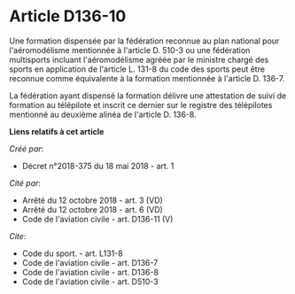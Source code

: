 # Article D136-10

Une formation dispensée par la fédération reconnue au plan national pour l'aéromodélisme mentionnée à l'article D. 510-3 ou
une fédération multisports incluant l'aéromodélisme agréée par le ministre chargé des sports en application de l'article L.
131-8 du code des sports peut être reconnue comme équivalente à la formation mentionnée à l'article D. 136-7. 

La fédération ayant dispensé la formation délivre une attestation de suivi de formation au télépilote et inscrit ce dernier
sur le registre des télépilotes mentionné au deuxième alinéa de l'article D. 136-8.

**Liens relatifs à cet article**

_Créé par_:

  - Décret n°2018-375 du 18 mai 2018 - art. 1

_Cité par_:

  - Arrêté du 12 octobre 2018 - art. 3 (VD)
  - Arrêté du 12 octobre 2018 - art. 6 (VD)
  - Code de l'aviation civile - art. D136-11 (V)

_Cite_:

  - Code du sport. - art. L131-8
  - Code de l'aviation civile - art. D136-7
  - Code de l'aviation civile - art. D136-8
  - Code de l'aviation civile - art. D510-3
